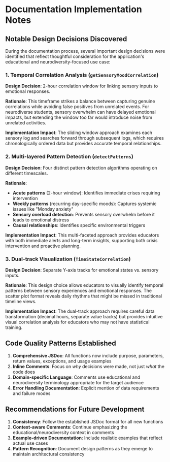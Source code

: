 # Documentation Implementation Notes

## Notable Design Decisions Discovered

During the documentation process, several important design decisions were identified that reflect thoughtful consideration for the application's educational and neurodiversity-focused use case:

### 1. Temporal Correlation Analysis (`getSensoryMoodCorrelation`)

**Design Decision**: 2-hour correlation window for linking sensory inputs to emotional responses.

**Rationale**: This timeframe strikes a balance between capturing genuine correlations while avoiding false positives from unrelated events. For neurodiverse students, sensory overwhelm can have delayed emotional impacts, but extending the window too far would introduce noise from unrelated activities.

**Implementation Impact**: The sliding window approach examines each sensory log and searches forward through subsequent logs, which requires chronologically ordered data but provides accurate temporal relationships.

### 2. Multi-layered Pattern Detection (`detectPatterns`)

**Design Decision**: Four distinct pattern detection algorithms operating on different timescales.

**Rationale**: 
- **Acute patterns** (2-hour window): Identifies immediate crises requiring intervention
- **Weekly patterns** (recurring day-specific moods): Captures systemic issues like "Monday anxiety"
- **Sensory overload detection**: Prevents sensory overwhelm before it leads to emotional distress
- **Causal relationships**: Identifies specific environmental triggers

**Implementation Impact**: This multi-faceted approach provides educators with both immediate alerts and long-term insights, supporting both crisis intervention and proactive planning.

### 3. Dual-track Visualization (`TimeStateCorrelation`)

**Design Decision**: Separate Y-axis tracks for emotional states vs. sensory inputs.

**Rationale**: This design choice allows educators to visually identify temporal patterns between sensory experiences and emotional responses. The scatter plot format reveals daily rhythms that might be missed in traditional timeline views.

**Implementation Impact**: The dual-track approach requires careful data transformation (decimal hours, separate value tracks) but provides intuitive visual correlation analysis for educators who may not have statistical training.

## Code Quality Patterns Established

1. **Comprehensive JSDoc**: All functions now include purpose, parameters, return values, exceptions, and usage examples
2. **Inline Comments**: Focus on *why* decisions were made, not just *what* the code does
3. **Domain-specific Language**: Comments use educational and neurodiversity terminology appropriate for the target audience
4. **Error Handling Documentation**: Explicit mention of data requirements and failure modes

## Recommendations for Future Development

1. **Consistency**: Follow the established JSDoc format for all new functions
2. **Context-aware Comments**: Continue emphasizing the educational/neurodiversity context in comments
3. **Example-driven Documentation**: Include realistic examples that reflect actual use cases
4. **Pattern Recognition**: Document design patterns as they emerge to maintain architectural consistency